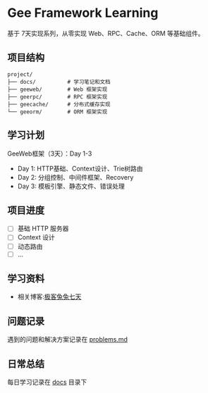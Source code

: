 # Gee Framework Learning

基于 7天实现系列，从零实现 Web、RPC、Cache、ORM 等基础组件。

## 项目结构
```
project/
├── docs/          # 学习笔记和文档
├── geeweb/        # Web 框架实现
├── geerpc/        # RPC 框架实现
├── geecache/      # 分布式缓存实现  
└── geeorm/        # ORM 框架实现
```

## 学习计划

GeeWeb框架（3天）：Day 1-3

* Day 1: HTTP基础、Context设计、Trie树路由
* Day 2: 分组控制、中间件框架、Recovery
* Day 3: 模板引擎、静态文件、错误处理

## 项目进度

- [ ] 基础 HTTP 服务器
- [ ] Context 设计
- [ ] 动态路由
- [ ] ...

## 学习资料

- 相关博客:[极客兔兔七天](https://geektutu.com/post/gee.html)

## 问题记录

遇到的问题和解决方案记录在 [problems.md](docs/problems.md)

## 日常总结

每日学习记录在 [docs](docs/) 目录下